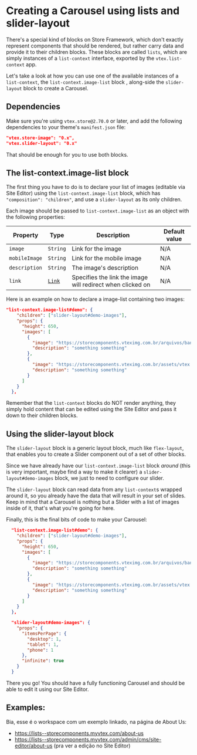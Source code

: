 # Creating a Carousel using lists and slider-layout

There's a special kind of blocks on Store Framework, which don't exactly represent components that should be rendered, but rather carry data and provide it to their children blocks. These blocks are called `lists`, which are simply instances of a `list-context` interface, exported by the `vtex.list-context` app.

Let's take a look at how you can use one of the available instances of a `list-context`, the `list-context.image-list` block , along-side the `slider-layout` block to create a Carousel.

## Dependencies

Make sure you're using `vtex.store@2.70.0` or later, and add the following dependencies to your theme's `manifest.json` file:

```json
"vtex.store-image": "0.x",
"vtex.slider-layout": "0.x"
```

That should be enough for you to use both blocks.

## The list-context.image-list block

The first thing you have to do is to declare your list of images (editable via Site Editor) using the `list-context.image-list` block, which has `"composition": "children"`, and use a `slider-layout` as its only children.

Each image should be passed to `list-context.image-list` as an object with the following properties:

| Property      | Type                                                                                                                                | Description                                                | Default value |
| ------------- | ----------------------------------------------------------------------------------------------------------------------------------- | ---------------------------------------------------------- | ------------- |
| `image`       | `String`                                                                                                                            | Link for the image                                         | N/A           |
| `mobileImage` | `String`                                                                                                                            | Link for the mobile image                                  | N/A           |
| `description` | `String`                                                                                                                            | The image's description                                    | N/A           |
| `link`        | [`Link`](https://github.com/vtex-apps/native-types/blob/f63aeeb8f6e62f4a9aaec052a8be34973be7389b/pages/contentSchemas.json#L52-L74) | Specifies the link the image will redirect when clicked on | N/A           |

Here is an example on how to declare a image-list containing two images:

```json
"list-context.image-list#demo": {
    "children": ["slider-layout#demo-images"],
    "props": {
      "height": 650,
      "images": [
        {
          "image": "https://storecomponents.vteximg.com.br/arquivos/banner-infocard2.png",
          "description": "something something"
        },
        {
          "image": "https://storecomponents.vteximg.com.br/assets/vtex.file-manager-graphql/images/Group%207%20(1)%20(1)%20(1)%20(1)%20(1)___c6b3ed853fb16a08b265753b50e0c57a.png",
          "description": "something something"
        }
      ]
    }
  },
```

Remember that the `list-context` blocks do NOT render anything, they simply hold content that can be edited using the Site Editor and pass it down to their children blocks.

## Using the slider-layout block

The `slider-layout` block is a generic layout block, much like `flex-layout`, that enables you to create a Slider component out of a set of other blocks.

Since we have already have our `list-context.image-list` block _around_ (this is very important, maybe find a way to make it clearer) a `slider-layout#demo-images` block, we just to need to configure our slider. 

The `slider-layout` block can read data from any `list-context`s wrapped around it, so you already have the data that will result in your set of slides. Keep in mind that a Carousel is nothing but a Slider with a list of images inside of it, that's what you're going for here. 

Finally, this is the final bits of code to make your Carousel:

```json
  "list-context.image-list#demo": {
    "children": ["slider-layout#demo-images"],
    "props": {
      "height": 650,
      "images": [
        {
          "image": "https://storecomponents.vteximg.com.br/arquivos/banner-infocard2.png",
          "description": "something something"
        },
        {
          "image": "https://storecomponents.vteximg.com.br/assets/vtex.file-manager-graphql/images/Group%207%20(1)%20(1)%20(1)%20(1)%20(1)___c6b3ed853fb16a08b265753b50e0c57a.png",
          "description": "something something"
        }
      ]
    }
  },

  "slider-layout#demo-images": {
    "props": {
      "itemsPerPage": {
        "desktop": 1,
        "tablet": 1,
        "phone": 1
      },
      "infinite": true
    }
  }
```

There you go! You should have a fully functioning Carousel and should be able to edit it using our Site Editor.

## Examples:

Bia, esse é o workspace com um exemplo linkado, na página de About Us:

- <https://lists--storecomponents.myvtex.com/about-us>
- <https://lists--storecomponents.myvtex.com/admin/cms/site-editor/about-us> (pra ver a edição no Site Editor)
